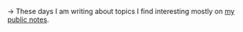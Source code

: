 →&nbsp;These days I am writing about topics I find interesting mostly on [my public notes](https://notes.keikhcheung.com).
